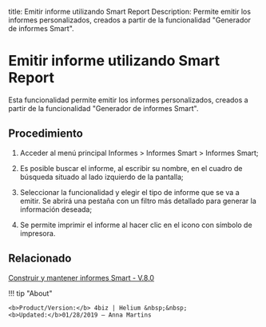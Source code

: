 title: Emitir informe utilizando Smart Report
Description: Permite emitir los informes personalizados, creados a partir de la funcionalidad "Generador de informes Smart".
# Emitir informe utilizando Smart Report


Esta funcionalidad permite emitir los informes personalizados, creados a partir
de la funcionalidad "Generador de informes Smart".

Procedimiento
-----------------

1.  Acceder al menú principal Informes \> Informes Smart \> Informes Smart;

2.  Es posible buscar el informe, al escribir su nombre, en el cuadro de
    búsqueda situado al lado izquierdo de la pantalla;

3.  Seleccionar la funcionalidad y elegir el tipo de informe que se va a emitir.
    Se abrirá una pestaña con un filtro más detallado para generar la
    información deseada;

4.  Se permite imprimir el informe al hacer clic en el icono con símbolo de impresora.


Relacionado
-------

[Construir y mantener informes Smart - V.8.0](/es-es/4biz-helium/additional-features/reports/create/smart-reports/configuration/build-maintain-smart-report.html)


!!! tip "About"

    <b>Product/Version:</b> 4biz | Helium &nbsp;&nbsp;
    <b>Updated:</b>01/28/2019 – Anna Martins
